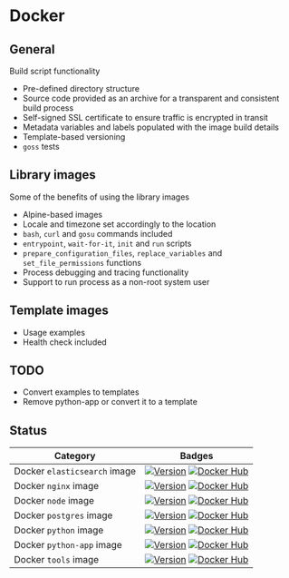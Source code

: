 # Docker

## General

Build script functionality

- Pre-defined directory structure
- Source code provided as an archive for a transparent and consistent build process
- Self-signed SSL certificate to ensure traffic is encrypted in transit
- Metadata variables and labels populated with the image build details
- Template-based versioning
- `goss` tests

## Library images

Some of the benefits of using the library images

- Alpine-based images
- Locale and timezone set accordingly to the location
- `bash`, `curl` and `gosu` commands included
- `entrypoint`, `wait-for-it`, `init` and `run` scripts
- `prepare_configuration_files`, `replace_variables` and `set_file_permissions` functions
- Process debugging and tracing functionality
- Support to run process as a non-root system user

## Template images

- Usage examples
- Health check included

## TODO

- Convert examples to templates
- Remove python-app or convert it to a template

## Status

| Category                     | Badges                                                                                                                                                                                                                                                              |
| ---------------------------- | ------------------------------------------------------------------------------------------------------------------------------------------------------------------------------------------------------------------------------------------------------------------- |
| Docker `elasticsearch` image | [![Version](https://images.microbadger.com/badges/version/nhsd/elasticsearch.svg)](http://microbadger.com/images/nhsd/elasticsearch)&nbsp;[![Docker Hub](https://img.shields.io/docker/pulls/nhsd/elasticsearch.svg)](https://hub.docker.com/r/nhsd/elasticsearch/) |
| Docker `nginx` image         | [![Version](https://images.microbadger.com/badges/version/nhsd/nginx.svg)](http://microbadger.com/images/nhsd/nginx)&nbsp;[![Docker Hub](https://img.shields.io/docker/pulls/nhsd/nginx.svg)](https://hub.docker.com/r/nhsd/nginx/)                                 |
| Docker `node` image          | [![Version](https://images.microbadger.com/badges/version/nhsd/node.svg)](http://microbadger.com/images/nhsd/node)&nbsp;[![Docker Hub](https://img.shields.io/docker/pulls/nhsd/node.svg)](https://hub.docker.com/r/nhsd/node/)                                     |
| Docker `postgres` image      | [![Version](https://images.microbadger.com/badges/version/nhsd/postgres.svg)](http://microbadger.com/images/nhsd/postgres)&nbsp;[![Docker Hub](https://img.shields.io/docker/pulls/nhsd/postgres.svg)](https://hub.docker.com/r/nhsd/postgres/)                     |
| Docker `python` image        | [![Version](https://images.microbadger.com/badges/version/nhsd/python.svg)](http://microbadger.com/images/nhsd/python)&nbsp;[![Docker Hub](https://img.shields.io/docker/pulls/nhsd/python.svg)](https://hub.docker.com/r/nhsd/python/)                             |
| Docker `python-app` image    | [![Version](https://images.microbadger.com/badges/version/nhsd/python-app.svg)](http://microbadger.com/images/nhsd/python-app)&nbsp;[![Docker Hub](https://img.shields.io/docker/pulls/nhsd/python-app.svg)](https://hub.docker.com/r/nhsd/python-app/)             |
| Docker `tools` image         | [![Version](https://images.microbadger.com/badges/version/nhsd/tools.svg)](http://microbadger.com/images/nhsd/tools)&nbsp;[![Docker Hub](https://img.shields.io/docker/pulls/nhsd/tools.svg)](https://hub.docker.com/r/nhsd/tools/)                                 |
